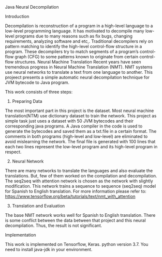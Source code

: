 Java Neural Decompilation

Introduction

Decompilation is reconstruction of a program in a high-level language to a low-level programming language. It has motivated to decompile many low-level programs due to many reasons such as fix bugs, changing requirements, analyzing software and etc,. Traditional decompilers rely on pattern matching to identify the high-level control-flow structure in a program. These decompilers try to match segments of a program’s control-flow graph (CFG) to some patterns known to originate from certain control-flow structures. Neural Machine Translation Recent years have seen tremendous progress in Neural Machine Translation (NMT). NMT systems use neural networks to translate a text from one language to another. This projeect presents a simple automatic neural decompilation technique for JVM bytecode to Java program.


This work consists of three steps:
 
1. Preparing Data 

The most important part in this project is the dataset. Most neural machine translation(NTM) use dictionary dataset to train the network. This project as simple task just uses a dataset with 50 JVM bytecodes and their corresponding java programs. A Java compiler in the code is used to generate the bytecodes and saved them as a txt.file in a certain format. The comments in both programs (high-level and low-level) are eliminated to avoid mislearning the network. The final file is generated with 100 lines that each two lines represent the low-level program and its high-level program in respect. 

2. Neural Network 

There are many networks to translate the languages and also evaluate the translations. But, few of them worked on the compilation and decompilation. The seq2seq with attention network is chosen as the network with slightly modification. This network trains a sequence to sequence (seq2seq) model for Spanish to English translation. For more information please refer to: https://www.tensorflow.org/beta/tutorials/text/nmt_with_attention 

3. Translation and Evaluation
 
The base NMT network works well for Spanish to English translation. There is some conflict between the data between that project and this neural decompilation. Thus, the result is not significant. 

Implementation

This work is implemented on Tensorflow, Keras. python version 3.7. You need to install java-jdk in your environment.





